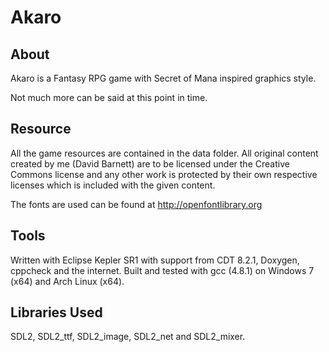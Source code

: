Akaro
=====

About
-----

Akaro is a Fantasy RPG game with Secret of Mana inspired graphics style.

Not much more can be said at this point in time.

Resource
-----------
All the game resources are contained in the data folder.
All original content created by me (David Barnett) are to be licensed under the Creative Commons license
and any other work is protected by their own respective licenses which is included with the given content.

The fonts are used can be found at http://openfontlibrary.org

Tools
-----

Written with Eclipse Kepler SR1 with support from CDT 8.2.1, Doxygen, cppcheck and the internet.
Built and tested with gcc (4.8.1) on Windows 7 (x64) and Arch Linux (x64).

Libraries Used
--------------
SDL2, SDL2_ttf, SDL2_image, SDL2_net and SDL2_mixer.
